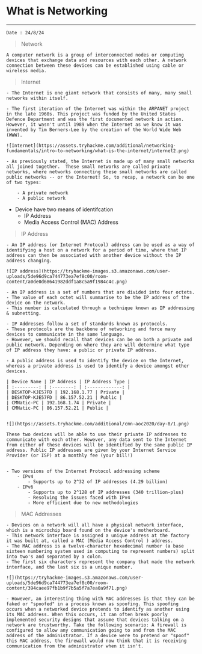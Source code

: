 # What is Networking

---

`Date : 24/8/24`

> Network

    A computer network is a group of interconnected nodes or computing devices that exchange data and resources with each other. A network connection between these devices can be established using cable or wireless media.

> Internet

    - The Internet is one giant network that consists of many, many small networks within itself.
    
    - The first iteration of the Internet was within the ARPANET project in the late 1960s. This project was funded by the United States Defence Department and was the first documented network in action. However, it wasn't until 1989 when the Internet as we know it was invented by Tim Berners-Lee by the creation of the World Wide Web (WWW).

    ![Internet](https://assets.tryhackme.com/additional/networking-fundamentals/intro-to-networking/what-is-the-internet/internet2.png)

    - As previously stated, the Internet is made up of many small networks all joined together.  These small networks are called private networks, where networks connecting these small networks are called public networks -- or the Internet! So, to recap, a network can be one of two types:

        - A private network
        - A public network

- Device have two means of identifcation
    - IP Address
    - Media Access Control (MAC) Address

> IP Address

    - An IP address (or Internet Protocol) address can be used as a way of identifying a host on a network for a period of time, where that IP address can then be associated with another device without the IP address changing.

    ![IP address](https://tryhackme-images.s3.amazonaws.com/user-uploads/5de96d9ca744773ea7ef8c00/room-content/a0de0d68641982ddf1a8c5a9f1984c4c.png)

    - An IP address is a set of numbers that are divided into four octets.
    - The value of each octet will summarise to be the IP address of the device on the network.
    - This number is calculated through a technique known as IP addressing & subnetting.

    - IP Addresses follow a set of standards known as protocols.
    - These protocols are the backbone of networking and force many devices to communicate in the same language.
    - However, we should recall that devices can be on both a private and public network. Depending on where they are will determine what type of IP address they have: a public or private IP address.

    - A public address is used to identify the device on the Internet, whereas a private address is used to identify a device amongst other devices.

    | Device Name |	IP Address | IP Address Type |
    | :---------: | :--------: | :-------------: |
    | DESKTOP-KJE57FD | 192.168.1.77 | Private |
    | DESKTOP-KJE57FD | 86.157.52.21 | Public |
    | CMNatic-PC | 192.168.1.74 | Private |
    | CMNatic-PC | 86.157.52.21 | Public |


    ![](https://assets.tryhackme.com/additional/cmn-aoc2020/day-8/1.png)

    These two devices will be able to use their private IP addresses to communicate with each other. However, any data sent to the Internet from either of these devices will be identified by the same public IP address. Public IP addresses are given by your Internet Service Provider (or ISP) at a monthly fee (your bill!)


    - Two versions of the Internet Protocol addressing scheme
        - IPv4
            - Supports up to 2^32 of IP addresses (4.29 billion)
        - IPv6
            - Supports up to 2^128 of IP addresses (340 trillion-plus)
            - Resolving the issues faced with IPv4
            - More efficient due to new methodologies

> MAC Addresses

    - Devices on a network will all have a physical network interface, which is a microchip board found on the device's motherboard.
    - This network interface is assigned a unique address at the factory it was built at, called a MAC (Media Access Control ) address.
    - The MAC address is a twelve-character hexadecimal number (a base sixteen numbering system used in computing to represent numbers) split into two's and separated by a colon.
    - The first six characters represent the company that made the network interface, and the last six is a unique number.

    ![](https://tryhackme-images.s3.amazonaws.com/user-uploads/5de96d9ca744773ea7ef8c00/room-content/394caee97fb1b9f7b5a5f7a7ea0a9f71.png)

    - However, an interesting thing with MAC addresses is that they can be faked or "spoofed" in a process known as spoofing. This spoofing occurs when a networked device pretends to identify as another using its MAC address. When this occurs, it can often break poorly implemented security designs that assume that devices talking on a network are trustworthy. Take the following scenario: A firewall is configured to allow any communication going to and from the MAC address of the administrator. If a device were to pretend or "spoof" this MAC address, the firewall would now think that it is receiving communication from the administrator when it isn't.


